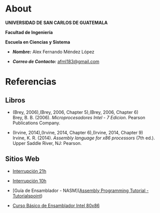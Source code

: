 # About

**UNIVERSIDAD DE SAN CARLOS DE GUATEMALA**

**Facultad de Ingeniería**

**Escuela en Ciencias y Sistema**

- ***Nombre:*** Alex Fernando Méndez López

- ***Correo de Contacto:*** afml183@gmail.com

# Referencias

## Libros

- (Brey, 2006),(Brey, 2006, Chapter 5),(Brey, 2006, Chapter 6)  
  Brey, B. B. (2006). *Microprocesadores Intel - 7 Edicion*. Pearson Publications Company.

- (Irvine, 2014),(Irvine, 2014, Chapter 6),(Irvine, 2014, Chapter 9)  
  Irvine, K. R. (2014). *Assembly language for x86 processors* (7th ed.). Upper Saddle River, NJ: Pearson.

## Sitios Web

- [Interrupción 21h](http://ict.udlap.mx/people/oleg/docencia/ASSEMBLER/asm_interrup_21.html)

- [Interrupción 10h](http://ict.udlap.mx/people/oleg/docencia/ASSEMBLER/asm_interrup_10.html)

- [Guía de Ensamblador - NASM]([Assembly Programming Tutorial - Tutorialspoint](https://www.tutorialspoint.com/assembly_programming/index.htm))

- [Curso Básico de Ensamblador Intel 80x86](http://ict.udlap.mx/people/oleg/docencia/ASSEMBLER/assembler.htm)